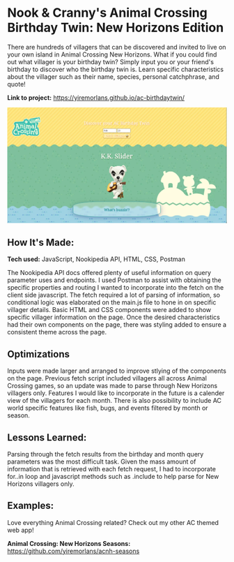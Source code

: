# Nook & Cranny's Animal Crossing Birthday Twin: New Horizons Edition
There are hundreds of villagers that can be discovered and invited to live on your own island in Animal Crossing New Horizons. What if you could find out what villager is your birthday twin? Simply input you or your friend's birthday to discover who the birthday twin is. Learn specific characteristics about the villager such as their name, species, personal catchphrase, and quote!

**Link to project:** https://yiremorlans.github.io/ac-birthdaytwin/

![AC Birthday twin web app](https://github.com/yiremorlans/yiremorlans/blob/main/ac-twin.webp)

## How It's Made:

**Tech used:** JavaScript, Nookipedia API, HTML, CSS, Postman

The Nookipedia API docs offered plenty of useful information on query parameter uses and endpoints. I used Postman to assist with obtaining the specific properties and routing I wanted to incorporate into the fetch on the client side javascript. The fetch required a lot of parsing of information, so conditional logic was elaborated on the main.js file to hone in on specific villager details. Basic HTML and CSS components were added to show specific villager information on the page. Once the desired characteristics had their own components on the page, there was styling added to ensure a consistent theme across the page.

## Optimizations

Inputs were made larger and arranged to improve stlying of the components on the page. Previous fetch script included villagers all across Animal Crossing games, so an update was made to parse through New Horizons villagers only. Features I would like to incorporate in the future is a calender view of the villagers for each month. There is also possibility to include AC world specific features like fish, bugs, and events filtered by month or season.

## Lessons Learned:

Parsing through the fetch results from the birthday and month query parameters was the most difficult task. Given the mass amount of information that is retrieved with each fetch request, I had to incorporate for..in loop and javascript methods such as .include to help parse for New Horizons villagers only. 

## Examples:
Love everything Animal Crossing related? Check out my other AC themed web app!

**Animal Crossing: New Horizons Seasons:** https://github.com/yiremorlans/acnh-seasons

